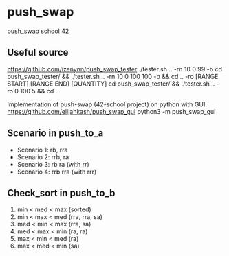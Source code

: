 # push_swap
push_swap school 42

## Useful source

https://github.com/izenynn/push_swap_tester
    ./tester.sh .. -rn 10 0 99 -b
    cd push_swap_tester/ &&  ./tester.sh .. -rn 10 0 100 100 -b && cd .. 
-ro [RANGE START] [RANGE END] [QUANTITY]
    cd push_swap_tester/ &&  ./tester.sh .. -ro 0 100 5 && cd ..

Implementation of push-swap (42-school project) on python with GUI:
https://github.com/elijahkash/push_swap_gui
    python3 -m push_swap_gui

## Scenario in push_to_a

* Scenario 1: rb, rra
* Scenario 2: rrb, ra
* Scenario 3: rb ra (with rr)
* Scenario 4: rrb rra (with rrr)

## Check_sort in push_to_b
1. min < med < max (sorted)
2. min < max < med (rra, rra, sa)
3. med < min < max (rra, sa)
4. med < max < min (ra, ra)
5. max < min < med (ra)
6. max < med < min (sa)
